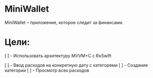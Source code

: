 # MiniWallet
MiniWallet – приложение, которое следит за финансами.

# Цели:
[ ] - Использовать архитектуру MVVM+C с RxSwift

[ ] - Ввод расходов на конкретную дату с категорями
[ ] - Создание категории
[ ] - Просмотр всех расходов
